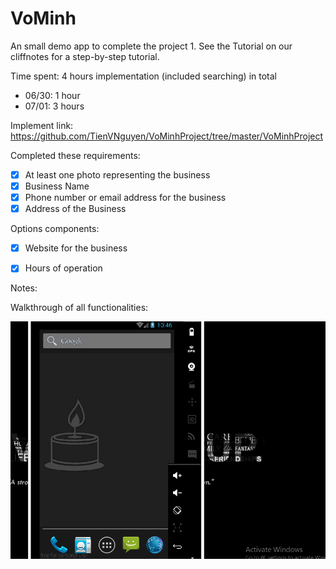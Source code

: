 # VoMinh
An small demo app to complete the project 1. See the Tutorial on our cliffnotes for a step-by-step tutorial.

Time spent: 4 hours implementation (included searching) in total
 - 06/30: 1 hour
 - 07/01: 3 hours

Implement link: https://github.com/TienVNguyen/VoMinhProject/tree/master/VoMinhProject

Completed these requirements:
 * [x] At least one photo representing the business
 * [x] Business Name
 * [x] Phone number or email address for the business
 * [x] Address of the Business

Options components:
 * [x] Website for the business
 * [x] Hours of operation

 
Notes:

Walkthrough of all functionalities:

![Video Walkthrough](vominh_project.gif)